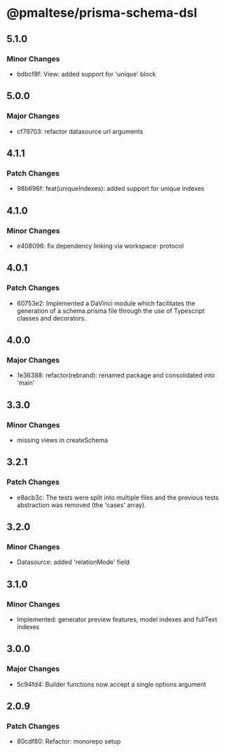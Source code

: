 # @pmaltese/prisma-schema-dsl

## 5.1.0

### Minor Changes

- bdbcf8f: View: added support for 'unique' block

## 5.0.0

### Major Changes

- cf79703: refactor datasource url arguments

## 4.1.1

### Patch Changes

- 98b696f: feat(uniqueIndexes): added support for unique indexes

## 4.1.0

### Minor Changes

- e408096: fix dependency linking via workspace: protocol

## 4.0.1

### Patch Changes

- 60753e2: Implemented a DaVinci module which facilitates the generation of a schema.prisma file through the use of Typescript classes and decorators.

## 4.0.0

### Major Changes

- 1e36388: refactor(rebrand): renamed package and consolidated into 'main'

## 3.3.0

### Minor Changes

- missing views in createSchema

## 3.2.1

### Patch Changes

- e8acb3c: The tests were split into multiple files and the previous tests abstraction was removed (the 'cases' array).

## 3.2.0

### Minor Changes

- Datasource: added 'relationMode' field

## 3.1.0

### Minor Changes

- Implemented: generator preview features, model indexes and fullText indexes

## 3.0.0

### Major Changes

- 5c94fd4: Builder functions now accept a single options argument

## 2.0.9

### Patch Changes

- 80cdf80: Refactor: monorepo setup

